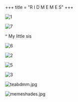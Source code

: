 +++
title = "R I D M E M E S"
+++

![1](/images/memes/dog1.png)

![7](/images/memes/sis.jpg)

^ My little sis


![6](/images/memes/faucet.jpg)


![2](/images/memes/weekend.png)


![5](/images/memes/90s.jpg)


![3](/images/memes/khaown.png)





![teabdmm.jpg](/images/memes/teabdmm.jpg)


![memeshades.jpg](/images/memes/memeshades.jpg)

